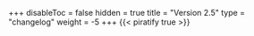 +++
disableToc = false
hidden = true
title = "Version 2.5"
type = "changelog"
weight = -5
+++
{{< piratify true >}}

